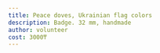 ```yaml
---
title: Peace doves, Ukrainian flag colors
description: Badge. 32 mm, handmade
author: volunteer
cost: 3000₸
---
```

